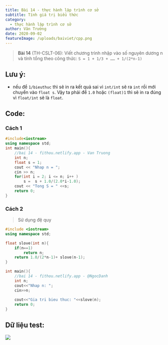 ```yaml
---
title: Bài 14 - thực hành lập trình cơ sở
subtitle: Tính giá trị biểu thức
category:
  - thực hành lập trình cơ sở
author: Văn Trường
date: 2020-09-02
featureImage: /uploads/baiviet/cpp.png
---
```


> **Bài 14** (TH-CSLT-06): Viết chương trình nhập vào số nguyên dương n và tính tổng theo công thức: 
>                        `S = 1 + 1/3 + …… + 1/(2*n-1)`


## Lưu ý:

- nếu để `1/bieuthuc` thì sẽ in ra kết quả sai vì `int/int` sẽ ra `int` rồi mới chuyển vào `float s`. Vậy ta phải để `1.0` hoặc `(float)1` thì sẽ in ra đúng vì `float/int` sẽ là `float`. 

## Code:

### Cách 1

```c++
#include<iostream>
using namespace std;
int main(){
	//bai 14 - fithou.netlify.app - Van Truong
	int n;
	float s = 1;
	cout << "Nhap n = ";
	cin >> n;
	for(int i = 2; i <= n; i++ )
        s =  s + 1.0/(2.0*i-1.0);
    cout << "Tong S = " <<s;
	return 0;	
}
```

### Cách 2

>Sử dụng đệ quy

```c++
#include <iostream>
using namespace std;

float slove(int n){
	if(n==1)
		return n;
	return 1.0/(2*n-1)+ slove(n-1);
}

int main(){
	//bai 14 - fithou.netlify.app - @NgocDanh
	int n;
	cout<<"Nhap n: ";
	cin>>n;
	
	cout<<"Gia tri bieu thuc: "<<slove(n);
	return 0;
}
```

## Dữ liệu test:

![](https://i.ibb.co/cX3Nx32/image.png)
